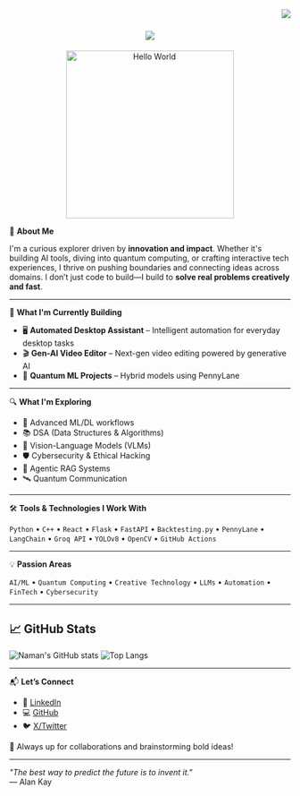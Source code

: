 <img align="right" src="https://visitor-badge.laobi.icu/badge?page_id=zumrudu-anka.zumrudu-anka">

<h1 align="center">
  <a href="https://git.io/typing-svg">
    <img src="https://readme-typing-svg.herokuapp.com/?lines=Hello,+There!+👋;+TThis+is+VANSHIKA+GUPTA....;Nice+to+meet+you!&center=true&size=30">
  </a>
</h1>

<p align="center">
  <img src="https://media1.tenor.com/m/kjXMU4dl8lAAAAAd/hello-world.gif" alt="Hello World" width="300"/>
</p>

🚀 **About Me**

I'm a curious explorer driven by **innovation and impact**. Whether it's building AI tools, diving into quantum computing, or crafting interactive tech experiences, I thrive on pushing boundaries and connecting ideas across domains. I don’t just code to build—I build to **solve real problems creatively and fast**.

---

🧠 **What I'm Currently Building**

- 🖥️ **Automated Desktop Assistant** – Intelligent automation for everyday desktop tasks  
- 🎬 **Gen-AI Video Editor** – Next-gen video editing powered by generative AI  
- 🧪 **Quantum ML Projects** – Hybrid models using PennyLane  

---

🔍 **What I'm Exploring**

- 🧠 Advanced ML/DL workflows  
- 📚 DSA (Data Structures & Algorithms)  
- 🧠 Vision-Language Models (VLMs)  
- 🛡️ Cybersecurity & Ethical Hacking  
- 🤖 Agentic RAG Systems  
- 🛰️ Quantum Communication  

---

🛠️ **Tools & Technologies I Work With**

`Python` • `C++` • `React` • `Flask` • `FastAPI` • `Backtesting.py` • `PennyLane` • `LangChain` • `Groq API` • `YOLOv8` • `OpenCV` • `GitHub Actions`

---

💡 **Passion Areas**

`AI/ML` • `Quantum Computing` • `Creative Technology` • `LLMs` • `Automation` • `FinTech` • `Cybersecurity`

---


## 📈 GitHub Stats

![Naman's GitHub stats](https://github-readme-stats.vercel.app/api?username=namanshetty25&show_icons=true&theme=radical)
![Top Langs](https://github-readme-stats.vercel.app/api/top-langs/?username=namanshetty25&layout=compact&theme=radical)

---

📬 **Let’s Connect**

- 🔗 [LinkedIn](https://www.linkedin.com/in/naman-v-shetty)  
- 💻 [GitHub](https://github.com/namanshetty25)  
- 🐦 [X/Twitter](https://x.com/namanshetty2510)  

🤝 Always up for collaborations and brainstorming bold ideas!

---

_"The best way to predict the future is to invent it."_  
— Alan Kay